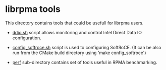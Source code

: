 librpma tools
===

This directory contains tools that could be usefull for librpma users.

* [ddio.sh](ddio.sh) script allows monitoring and control 
Intel Direct Data IO configuration.

* [config_softroce.sh](config_softroce.sh) script is used to configuring SoftRoCE.
(It can be also run from the CMake build directory using 'make config_softroce')

* [perf](perf) sub-directory contains set of tools useful in RPMA benchmarking.
